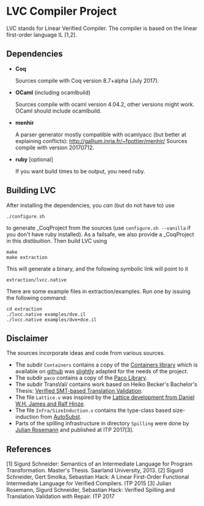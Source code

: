 # LVC Compiler Project
LVC stands for Linear Verified Compiler. The compiler is based on the linear first-order language IL [1,2].

## Dependencies

- **Coq**

    Sources compile with Coq version 8.7+alpha (July 2017).

- **OCaml** (including ocamlbuild)

    Sources compile with ocaml version 4.04.2, other versions might work.
    OCaml should include ocamlbuild.

- **menhir**

    A parser generator mostly compatible with ocamlyacc (but better at explaining conflicts):
    http://gallium.inria.fr/~fpottier/menhir/
    Sources compile with version 20170712.

- **ruby** [optional]

    If you want build times to be output, you need ruby.

## Building LVC

After installing the dependencies, you *can* (but do not have to) use

	./configure.sh

to generate _CoqProject from the sources (use `configure.sh --vanilla` if you don't have ruby installed).
As a failsafe, we also provide a _CoqProject in this distibuition. Then build LVC using

	make
	make extraction

This will generate a binary, and the following symbolic link will point to it

	extraction/lvcc.native

There are some example files in extraction/examples. Run one by issuing the following command:

	cd extraction
	./lvcc.native examples/dve.il
	./lvcc.native examples/dve+dce.il

## Disclaimer

The sources incorporate ideas and code from various sources.

- The subdir `Containers` contains a copy of the [Containers library](http://www.lix.polytechnique.fr/coq/pylons/contribs/view/Containers/v8.4) which is available on [github](https://github.com/coq-contribs/containers/) was [slightly](https://github.com/sigurdschneider/containers) adapted for the needs of the project.
- The subdir `paco` contains a copy of the [Paco Library](http://plv.mpi-sws.org/paco/).
- The subdir TransVal/ contains work based on Heiko Becker's Bachelor's Thesis: [Verified SMT-based Translation Validation](http://compilers.cs.uni-saarland.de/publications/theses/becker_bsc.pdf).
- The file `Lattice.v` was inspired by the [Lattice development from Daniel W.H. James and Ralf Hinze](http://www.cs.ox.ac.uk/people/daniel.james/lattice.html).
- The file `Infra/SizeInduction.v` contains the type-class based size-induction from [AutoSubst](https://www.ps.uni-saarland.de/autosubst/).
- Parts of the spilling infrastructure in directory `Spilling` were done by [Julian Rosemann](https://www.ps.uni-saarland.de/~rosemann/bachelor.php) and published at ITP 2017[3].

## References

[1] Sigurd Schneider: Semantics of an Intermediate Language for Program Transformation. Master's Thesis. Saarland University, 2013.
[2] Sigurd Schneider, Gert Smolka, Sebastian Hack: A Linear First-Order Functional Intermediate Language for Verified Compilers. ITP 2015
[3] Julian Rosemann, Sigurd Schneider, Sebastian Hack: Verified Spilling and Translation Validation with Repair. ITP 2017